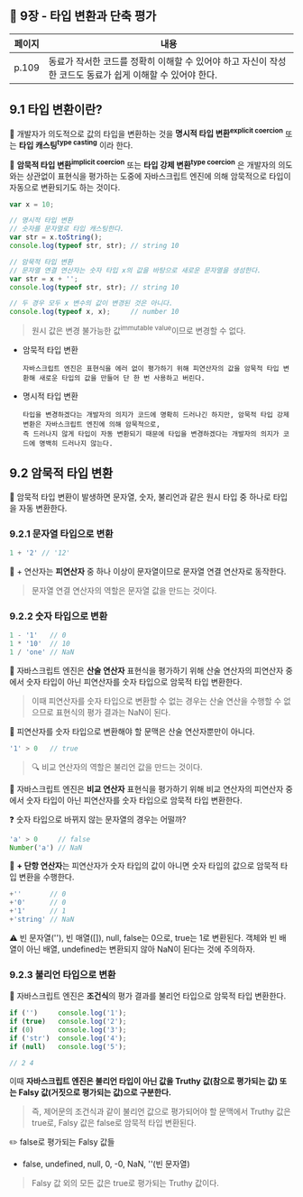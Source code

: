 ## 🔖 9장 - 타입 변환과 단축 평가

| 페이지   | 내용                                                            |
|-------|---------------------------------------------------------------|
| p.109 | 동료가 작서한 코드를 정확히 이해할 수 있어야 하고 자신이 작성한 코드도 동료가 쉽게 이해할 수 있어야 한다. |

## 9.1 타입 변환이란?

📌 개발자가 의도적으로 값의 타입을 변환하는 것을 **명시적 타입 변환<sup>explicit coercion</sup>** 또는
**타입 캐스팅<sup>type casting</sup>** 이라 한다.



📌 **암묵적 타입 변환<sup>implicit coercion</sup>** 또는 **타입 강제 변환<sup>type coercion</sup>** 은
개발자의 의도와는 상관없이 표현식을 평가하는 도중에 자바스크립트 엔진에 의해 암묵적으로 타입이 자동으로 변환되기도 하는 것이다.

```javascript
var x = 10;

// 명시적 타입 변환
// 숫자를 문자열로 타입 캐스팅한다.
var str = x.toString();
console.log(typeof str, str); // string 10

// 암묵적 타입 변환
// 문자열 연결 연산자는 숫자 타입 x의 값을 바탕으로 새로운 문자열을 생성한다.
var str = x + '';
console.log(typeof str, str); // string 10

// 두 경우 모두 x 변수의 값이 변경된 것은 아니다.
console.log(typeof x, x);     // number 10
```

> 원시 값은 변경 불가능한 값<sup>immutable value</sup>이므로 변경할 수 없다.

- 암묵적 타입 변환

    ```
    자바스크립트 엔진은 표현식을 에러 없이 평가하기 위해 피연산자의 값을 암묵적 타입 변환해 새로운 타입의 값을 만들어 단 한 번 사용하고 버린다.
    ```

- 명시적 타입 변환
    ```
    타입을 변경하겠다는 개발자의 의지가 코드에 명확히 드러나긴 하지만, 암묵적 타입 강제 변환은 자바스크립트 엔진에 의해 암묵적으로,
    즉 드러나지 않게 타입이 자동 변환되기 때문에 타입을 변경하겠다는 개발자의 의지가 코드에 명백히 드러나지 않는다.
    ```

## 9.2 암묵적 타입 변환

📌 암묵적 타입 변환이 발생하면 문자열, 숫자, 불리언과 같은 원시 타입 중 하나로 타입을 자동 변환한다.

### 9.2.1 문자열 타입으로 변환

```javascript
1 + '2' // '12'
```

📌 + 연산자는 **피연산자** 중 하나 이상이 문자열이므로 문자열 연결 연산자로 동작한다.

> 문자열 연결 연산자의 역할은 문자열 값을 만드는 것이다.

### 9.2.2 숫자 타입으로 변환

```javascript
1 - '1'   // 0
1 * '10'  // 10
1 / 'one' // NaN
```

📌 자바스크립트 엔진은 **산술 연산자** 표현식을 평가하기 위해 산술 연산자의 피연산자 중에서
숫자 타입이 아닌 피연산자를 숫자 타입으로 암묵적 타입 변환한다.

> 이때 피연산자를 숫자 타입으로 변환할 수 없는 경우는 산술 연산을 수행할 수 없으므로 표현식의 평가 결과는 NaN이 된다.

🧐 피연산자를 숫자 타입으로 변환해야 할 문맥은 산술 연산자뿐만이 아니다.

```javascript
'1' > 0   // true
```

> 🔍 비교 연산자의 역할은 불리언 값을 만드는 것이다.

📌 자바스크립트 엔진은 **비교 연산자** 표현식을 평가하기 위해 비교 연산자의 피연산자 중에서 숫자 타입이 아닌 피연산자를 숫자 타입으로 암묵적 타입 변환한다.

❓ 숫자 타입으로 바뀌지 않는 문자열의 경우는 어떨까?

```javascript
'a' > 0     // false
Number('a') // NaN
```

📌 **+ 단항 연산자**는 피연산자가 숫자 타입의 값이 아니면 숫자 타입의 값으로 암묵적 타입 변환을 수행한다.

```javascript
+''       // 0
+'0'      // 0
+'1'      // 1
+'string' // NaN
```

⚠️ 빈 문자열(''), 빈 매열([]), null, false는 0으로, true는 1로 변환된다.
객체와 빈 배열이 아닌 배열, undefined는 변환되지 않아 NaN이 된다는 것에 주의하자.

### 9.2.3 불리언 타입으로 변환

📌 자바스크립트 엔진은 **조건식**의 평가 결과를 불리언 타입으로 암묵적 타입 변환한다.

```javascript
if ('')     console.log('1');
if (true)   console.log('2');
if (0)      console.log('3');
if ('str')  console.log('4');
if (null)   console.log('5');

// 2 4
```

이때 **자바스크립트 엔진은 불리언 타입이 아닌 값을 Truthy 값(참으로 평가되는 값) 또는 Falsy 값(거짓으로 평가되는 값)으로 구분한다.**

> 즉, 제어문의 조건식과 같이 불리언 값으로 평가되어야 할 문맥에서 Truthy 값은 true로, Falsy 값은 false로 암묵적 타입 변환된다.

✏️ false로 평가되는 Falsy 값들

- false, undefined, null, 0, -0, NaN, ''(빈 문자열)

> Falsy 값 외의 모든 값은 true로 평가되는 Truthy 값이다.

